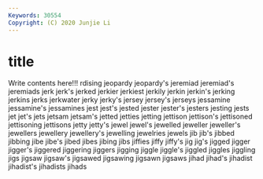 ```yaml
---
Keywords: 30554
Copyright: (C) 2020 Junjie Li
---
```


# title

Write contents here!!!
rdising 
jeopardy 
jeopardy's 
jeremiad 
jeremiad's 
jeremiads 
jerk
jerk's 
jerked 
jerkier 
jerkiest 
jerkily 
jerkin 
jerkin's 
jerking 
jerkins 
jerks
jerkwater 
jerky 
jerky's 
jersey 
jersey's 
jerseys 
jessamine 
jessamine's 
jessamines 
jest
jest's 
jested 
jester 
jester's 
jesters 
jesting 
jests 
jet 
jet's 
jets
jetsam 
jetsam's 
jetted 
jetties 
jetting 
jettison 
jettison's 
jettisoned 
jettisoning 
jettisons
jetty 
jetty's 
jewel 
jewel's 
jewelled 
jeweller 
jeweller's 
jewellers 
jewellery 
jewellery's
jewelling 
jewelries 
jewels 
jib 
jib's 
jibbed 
jibbing 
jibe 
jibe's 
jibed
jibes 
jibing 
jibs 
jiffies 
jiffy 
jiffy's 
jig 
jig's 
jigged 
jigger
jigger's 
jiggered 
jiggering 
jiggers 
jigging 
jiggle 
jiggle's 
jiggled 
jiggles 
jiggling
jigs 
jigsaw 
jigsaw's 
jigsawed 
jigsawing 
jigsawn 
jigsaws 
jihad 
jihad's 
jihadist
jihadist's 
jihadists 
jihads 
